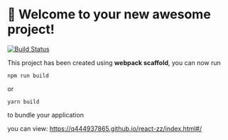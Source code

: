 # 🚀 Welcome to your new awesome project!

[![Build Status](https://travis-ci.org/q444937865/react-zz.svg?branch=master)](https://travis-ci.org/q444937865/react-zz)


This project has been created using **webpack scaffold**, you can now run

```
npm run build
```

or

```
yarn build
```

to bundle your application

you can view: https://q444937865.github.io/react-zz/index.html#/
